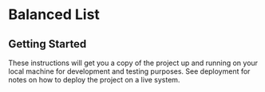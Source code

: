 # Balanced List



## Getting Started

These instructions will get you a copy of the project up and running on your local machine for development and testing purposes. See deployment for notes on how to deploy the project on a live system.
